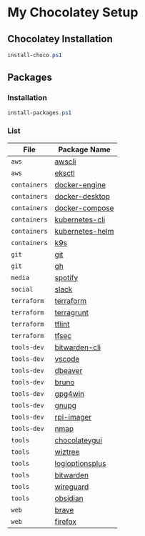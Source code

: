 # My Chocolatey Setup

## Chocolatey Installation
```powershell
install-choco.ps1
```

## Packages
### Installation
```powershell
install-packages.ps1
```
### List
| File | Package Name |
| --- | --- |
| `aws` | [awscli](https://community.chocolatey.org/packages/awscli) |
| `aws` | [eksctl](https://community.chocolatey.org/packages/eksctl) |
| `containers` | [docker-engine](https://community.chocolatey.org/packages/docker-engine) |
| `containers` | [docker-desktop](https://community.chocolatey.org/packages/docker-desktop) |
| `containers` | [docker-compose](https://community.chocolatey.org/packages/docker-compose) |
| `containers` | [kubernetes-cli](https://community.chocolatey.org/packages/kubernetes-cli) |
| `containers` | [kubernetes-helm](https://community.chocolatey.org/packages/kubernetes-helm) |
| `containers` | [k9s](https://community.chocolatey.org/packages/k9s) |
| `git` | [git](https://community.chocolatey.org/packages/git) |
| `git` | [gh](https://community.chocolatey.org/packages/gh) |
| `media` | [spotify](https://community.chocolatey.org/packages/spotify) |
| `social` | [slack](https://community.chocolatey.org/packages/slack) |
| `terraform` | [terraform](https://community.chocolatey.org/packages/terraform) |
| `terraform` | [terragrunt](https://community.chocolatey.org/packages/terragrunt) |
| `terraform` | [tflint](https://community.chocolatey.org/packages/tflint) |
| `terraform` | [tfsec](https://community.chocolatey.org/packages/tfsec) |
| `tools-dev` | [bitwarden-cli](https://community.chocolatey.org/packages/bitwarden-cli) |
| `tools-dev` | [vscode](https://community.chocolatey.org/packages/vscode) |
| `tools-dev` | [dbeaver](https://community.chocolatey.org/packages/dbeaver) |
| `tools-dev` | [bruno](https://community.chocolatey.org/packages/bruno) |
| `tools-dev` | [gpg4win](https://community.chocolatey.org/packages/gpg4win) |
| `tools-dev` | [gnupg](https://community.chocolatey.org/packages/gnupg) |
| `tools-dev` | [rpi-imager](https://community.chocolatey.org/packages/rpi-imager) |
| `tools-dev` | [nmap](https://community.chocolatey.org/packages/nmap) |
| `tools` | [chocolateygui](https://community.chocolatey.org/packages/chocolateygui) |
| `tools` | [wiztree](https://community.chocolatey.org/packages/wiztree) |
| `tools` | [logioptionsplus](https://community.chocolatey.org/packages/logioptionsplus) |
| `tools` | [bitwarden](https://community.chocolatey.org/packages/bitwarden) |
| `tools` | [wireguard](https://community.chocolatey.org/packages/wireguard) |
| `tools` | [obsidian](https://community.chocolatey.org/packages/obsidian) |
| `web` | [brave](https://community.chocolatey.org/packages/brave) |
| `web` | [firefox](https://community.chocolatey.org/packages/firefox) |


